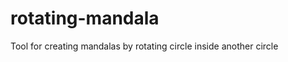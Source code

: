 rotating-mandala
================

Tool for creating mandalas by rotating circle inside another circle
